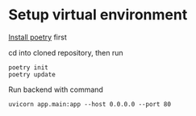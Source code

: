 # Setup virtual environment

[Install poetry](https://python-poetry.org/docs/#installation) first

cd into cloned repository, then run

```
poetry init
poetry update
```

Run backend with command

```
uvicorn app.main:app --host 0.0.0.0 --port 80
```
